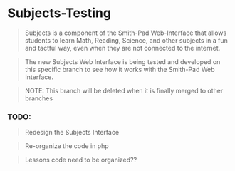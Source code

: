 # Subjects-Testing

> Subjects is a component of the Smith-Pad Web-Interface that allows students 
> to learn Math, Reading, Science, and other subjects in a fun and tactful way, 
> even when they are not connected to the internet.


> The new Subjects Web Interface is being tested and developed on this specific 
> branch to see how it works with the Smith-Pad Web Interface.


> NOTE: This branch will be deleted when it is finally merged to other branches



### TODO: 

> Redesign the Subjects Interface

> Re-organize the code in php

> Lessons code need to be organized??